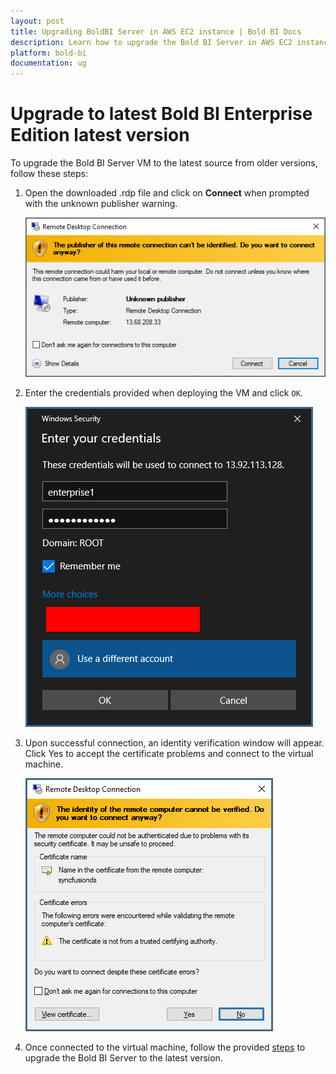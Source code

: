 ```yaml
---
layout: post
title: Upgrading BoldBI Server in AWS EC2 instance | Bold BI Docs
description: Learn how to upgrade the Bold BI Server in AWS EC2 instance to the latest version to benefit from new features and fix updates.
platform: bold-bi
documentation: ug
---
```


# Upgrade to latest Bold BI Enterprise Edition latest version

To upgrade the Bold BI Server VM to the latest source from older versions, follow these steps:

1. Open the downloaded .rdp file and click on **Connect** when prompted with the unknown publisher warning.

    ![RDP Warning](/static/assets/installation-and-deployment/images/rdp-warn.png)

2. Enter the credentials provided when deploying the VM and click `OK`.

    ![VM Credentials.png](/static/assets/installation-and-deployment/images/vm-credentials.png)

3. Upon successful connection, an identity verification window will appear. Click Yes to accept the certificate problems and connect to the virtual machine.

    ![verify the identity of the virtual machine](/static/assets/installation-and-deployment/images/cert-warning.png)

4. Once connected to the virtual machine, follow the provided [steps](/deploying-bold-bi/deploying-on-windows/upgrade-to-latest/) to upgrade the Bold BI Server to the latest version. 